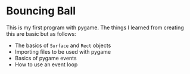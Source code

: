 # Bouncing Ball
This is my first program with pygame. The things I learned from creating this are basic but as follows:

 - The basics of `Surface` and `Rect` objects
 - Importing files to be used with pygame
 - Basics of pygame events
 - How to use an event loop
